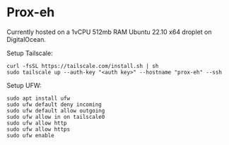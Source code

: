 # Prox-eh

Currently hosted on a 1vCPU 512mb RAM Ubuntu 22.10 x64 droplet on DigitalOcean.

Setup Tailscale:

```shell
curl -fsSL https://tailscale.com/install.sh | sh
sudo tailscale up --auth-key "<auth key>" --hostname "prox-eh" --ssh
```

Setup UFW:

```shell
sudo apt install ufw
sudo ufw default deny incoming
sudo ufw default allow outgoing
sudo ufw allow in on tailscale0
sudo ufw allow http
sudo ufw allow https
sudo ufw enable
```
